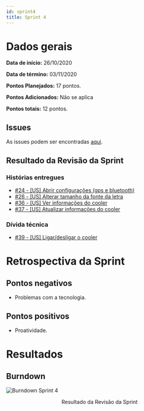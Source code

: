 ```yaml
---
id: sprint4
title: Sprint 4
---
```


# Dados gerais
**Data de início:** 26/10/2020

**Data de término:** 03/11/2020

**Pontos Planejados:** 17 pontos.

**Pontos Adicionados:** Não se aplica

**Pontos totais:** 12 pontos.

## Issues

As issues podem ser encontradas [aqui](https://github.com/track-cooler/app_track_cooler/milestone/5?closed=1).

## Resultado da Revisão da Sprint

### Histórias entregues

* [#24 - [US] Abrir configurações (gps e bluetooth)](https://github.com/track-cooler/app_track_cooler/issues/24)
* [#26 - [US] Alterar tamanho da fonte da letra](https://github.com/track-cooler/app_track_cooler/pull/26)
* [#36 - [US] Ver informações do cooler](https://github.com/track-cooler/app_track_cooler/issues/36)
* [#37 - [US] Atualizar informações do cooler](https://github.com/track-cooler/app_track_cooler/issues/37)

### Dívida técnica

* [#39 - [US] Ligar/desligar o cooler](https://github.com/track-cooler/app_track_cooler/issues/39)

# Retrospectiva da Sprint
## Pontos negativos
* Problemas com a tecnologia.

## Pontos positivos
* Proatividade.

# Resultados
## Burndown

![Burndown Sprint 4]()

<p align="middle">Resultado da Revisão da Sprint</p>
